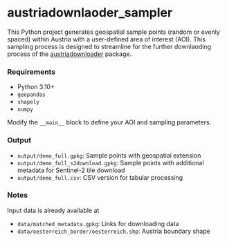 
# austriadownlaoder_sampler

This Python project generates geospatial sample points (random or evenly spaced) within Austria with a user-defined area of interest (AOI). This sampling process is designed to streamline for the further downlaoding process of the [austriadownloader](https://github.com/Zerhigh/austriadownloader) package.

### Requirements

* Python 3.10+
* `geopandas`
* `shapely`
* `numpy`

Modify the `__main__` block to define your AOI and sampling parameters.

### Output

* `output/demo_full.gpkg`: Sample points with geospatial extension
* `output/demo_full_s2download.gpkg`: Sample points with additional metadata for Sentinel-2 tile download
* `output/demo_full.csv`: CSV version for tabular processing

### Notes

Input data is already available at

* `data/matched_metadata.gpkg`: Links for downloading data
* `data/oesterreich_border/oesterreich.shp`: Austria boundary shape 
